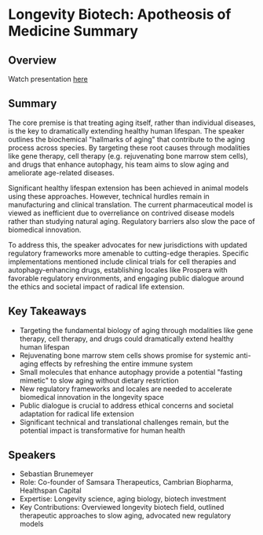 # Longevity Biotech: Apotheosis of Medicine Summary

## Overview
Watch presentation [here](https://streameth.org/edge_city/watch?session=670f9cc750c4a85480e5d8b5)

## Summary
The core premise is that treating aging itself, rather than individual diseases, is the key to dramatically extending healthy human lifespan. The speaker outlines the biochemical "hallmarks of aging" that contribute to the aging process across species. By targeting these root causes through modalities like gene therapy, cell therapy (e.g. rejuvenating bone marrow stem cells), and drugs that enhance autophagy, his team aims to slow aging and ameliorate age-related diseases.

Significant healthy lifespan extension has been achieved in animal models using these approaches. However, technical hurdles remain in manufacturing and clinical translation. The current pharmaceutical model is viewed as inefficient due to overreliance on contrived disease models rather than studying natural aging. Regulatory barriers also slow the pace of biomedical innovation.

To address this, the speaker advocates for new jurisdictions with updated regulatory frameworks more amenable to cutting-edge therapies. Specific implementations mentioned include clinical trials for cell therapies and autophagy-enhancing drugs, establishing locales like Prospera with favorable regulatory environments, and engaging public dialogue around the ethics and societal impact of radical life extension.

## Key Takeaways
- Targeting the fundamental biology of aging through modalities like gene therapy, cell therapy, and drugs could dramatically extend healthy human lifespan
- Rejuvenating bone marrow stem cells shows promise for systemic anti-aging effects by refreshing the entire immune system
- Small molecules that enhance autophagy provide a potential "fasting mimetic" to slow aging without dietary restriction
- New regulatory frameworks and locales are needed to accelerate biomedical innovation in the longevity space
- Public dialogue is crucial to address ethical concerns and societal adaptation for radical life extension
- Significant technical and translational challenges remain, but the potential impact is transformative for human health

## Speakers
- Sebastian Brunemeyer
- Role: Co-founder of Samsara Therapeutics, Cambrian Biopharma, Healthspan Capital
- Expertise: Longevity science, aging biology, biotech investment
- Key Contributions: Overviewed longevity biotech field, outlined therapeutic approaches to slow aging, advocated new regulatory models

